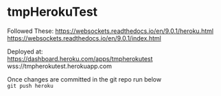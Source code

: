 # tmpHerokuTest  
Followed These: 
https://websockets.readthedocs.io/en/9.0.1/heroku.html  
https://websockets.readthedocs.io/en/9.0.1/index.html  

Deployed at:  
https://dashboard.heroku.com/apps/tmpherokutest  
wss://tmpherokutest.herokuapp.com

Once changes are committed in the git repo run below  
`git push heroku`
